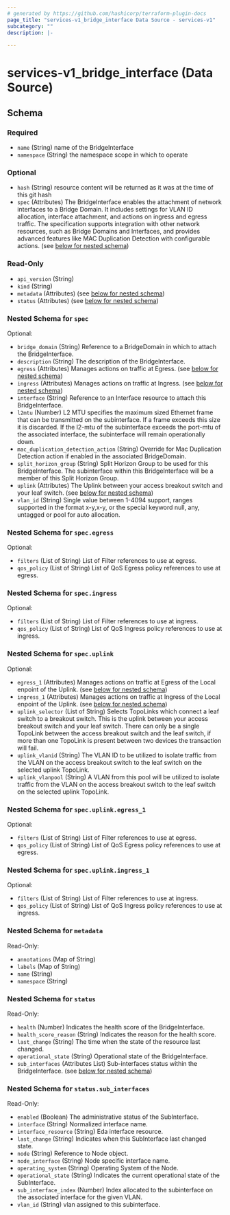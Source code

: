 ```yaml
---
# generated by https://github.com/hashicorp/terraform-plugin-docs
page_title: "services-v1_bridge_interface Data Source - services-v1"
subcategory: ""
description: |-
  
---
```


# services-v1_bridge_interface (Data Source)





<!-- schema generated by tfplugindocs -->
## Schema

### Required

- `name` (String) name of the BridgeInterface
- `namespace` (String) the namespace scope in which to operate

### Optional

- `hash` (String) resource content will be returned as it was at the time of this git hash
- `spec` (Attributes) The BridgeInterface enables the attachment of network interfaces to a Bridge Domain. It includes settings for VLAN ID allocation, interface attachment, and actions on ingress and egress traffic. The specification supports integration with other network resources, such as Bridge Domains and Interfaces, and provides advanced features like MAC Duplication Detection with configurable actions. (see [below for nested schema](#nestedatt--spec))

### Read-Only

- `api_version` (String)
- `kind` (String)
- `metadata` (Attributes) (see [below for nested schema](#nestedatt--metadata))
- `status` (Attributes) (see [below for nested schema](#nestedatt--status))

<a id="nestedatt--spec"></a>
### Nested Schema for `spec`

Optional:

- `bridge_domain` (String) Reference to a BridgeDomain in which to attach the BridgeInterface.
- `description` (String) The description of the BridgeInterface.
- `egress` (Attributes) Manages actions on traffic at Egress. (see [below for nested schema](#nestedatt--spec--egress))
- `ingress` (Attributes) Manages actions on traffic at Ingress. (see [below for nested schema](#nestedatt--spec--ingress))
- `interface` (String) Reference to an Interface resource to attach this BridgeInterface.
- `l2mtu` (Number) L2 MTU specifies the maximum sized Ethernet frame that can be transmitted on the subinterface. If a frame exceeds this size it is discarded. If the l2-mtu of the subinterface exceeds the port-mtu of the associated interface, the subinterface will remain operationally down.
- `mac_duplication_detection_action` (String) Override for Mac Duplication Detection action if enabled in the associated BridgeDomain.
- `split_horizon_group` (String) Split Horizon Group to be used for this BridgeInterface. The subinterface within this BridgeInterface will be a member of this Split Horizon Group.
- `uplink` (Attributes) The Uplink between your access breakout switch and your leaf switch. (see [below for nested schema](#nestedatt--spec--uplink))
- `vlan_id` (String) Single value between 1-4094 support, ranges supported in the format x-y,x-y, or the special keyword null, any, untagged or pool for auto allocation.

<a id="nestedatt--spec--egress"></a>
### Nested Schema for `spec.egress`

Optional:

- `filters` (List of String) List of Filter references to use at egress.
- `qos_policy` (List of String) List of QoS Egress policy references to use at egress.


<a id="nestedatt--spec--ingress"></a>
### Nested Schema for `spec.ingress`

Optional:

- `filters` (List of String) List of Filter references to use at ingress.
- `qos_policy` (List of String) List of QoS Ingress policy references to use at ingress.


<a id="nestedatt--spec--uplink"></a>
### Nested Schema for `spec.uplink`

Optional:

- `egress_1` (Attributes) Manages actions on traffic at Egress of the Local enpoint of the Uplink. (see [below for nested schema](#nestedatt--spec--uplink--egress_1))
- `ingress_1` (Attributes) Manages actions on traffic at Ingress of the Local enpoint of the Uplink. (see [below for nested schema](#nestedatt--spec--uplink--ingress_1))
- `uplink_selector` (List of String) Selects TopoLinks which connect a leaf switch to a breakout switch. This is the uplink between your access breakout switch and your leaf switch.  There can only be a single TopoLink between the access breakout switch and the leaf switch, if more than one TopoLink is present between two devices the transaction will fail.
- `uplink_vlanid` (String) The VLAN ID to be utilized to isolate traffic from the VLAN on the access breakout switch to the leaf switch on the selected uplink TopoLink.
- `uplink_vlanpool` (String) A VLAN from this pool will be utilized to isolate traffic from the VLAN on the access breakout switch to the leaf switch on the selected uplink TopoLink.

<a id="nestedatt--spec--uplink--egress_1"></a>
### Nested Schema for `spec.uplink.egress_1`

Optional:

- `filters` (List of String) List of Filter references to use at egress.
- `qos_policy` (List of String) List of QoS Egress policy references to use at egress.


<a id="nestedatt--spec--uplink--ingress_1"></a>
### Nested Schema for `spec.uplink.ingress_1`

Optional:

- `filters` (List of String) List of Filter references to use at ingress.
- `qos_policy` (List of String) List of QoS Ingress policy references to use at ingress.




<a id="nestedatt--metadata"></a>
### Nested Schema for `metadata`

Read-Only:

- `annotations` (Map of String)
- `labels` (Map of String)
- `name` (String)
- `namespace` (String)


<a id="nestedatt--status"></a>
### Nested Schema for `status`

Read-Only:

- `health` (Number) Indicates the health score of the BridgeInterface.
- `health_score_reason` (String) Indicates the reason for the health score.
- `last_change` (String) The time when the state of the resource last changed.
- `operational_state` (String) Operational state of the BridgeInterface.
- `sub_interfaces` (Attributes List) Sub-interfaces status within the BridgeInterface. (see [below for nested schema](#nestedatt--status--sub_interfaces))

<a id="nestedatt--status--sub_interfaces"></a>
### Nested Schema for `status.sub_interfaces`

Read-Only:

- `enabled` (Boolean) The administrative status of the SubInterface.
- `interface` (String) Normalized interface name.
- `interface_resource` (String) Eda interface resource.
- `last_change` (String) Indicates when this SubInterface last changed state.
- `node` (String) Reference to Node object.
- `node_interface` (String) Node specific interface name.
- `operating_system` (String) Operating System of the Node.
- `operational_state` (String) Indicates the current operational state of the SubInterface.
- `sub_interface_index` (Number) Index allocated to the subinterface on the associated interface for the given VLAN.
- `vlan_id` (String) vlan assigned to this subinterface.
